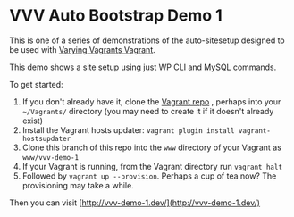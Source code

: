# VVV Auto Bootstrap Demo 1

This is one of a series of demonstrations of the auto-sitesetup designed to be used with [Varying Vagrants Vagrant](https://github.com/Varying-Vagrant-Vagrants/VVV).

This demo shows a site setup using just WP CLI and MySQL commands.

To get started:

1. If you don't already have it, clone the [Vagrant repo](https://github.com/Varying-Vagrant-Vagrants/VVV) , perhaps into your `~/Vagrants/` directory (you may need to create it if it doesn't already exist)
2. Install the Vagrant hosts updater: `vagrant plugin install vagrant-hostsupdater`
3. Clone this branch of this repo into the `www` directory of your Vagrant as `www/vvv-demo-1`
4. If your Vagrant is running, from the Vagrant directory run `vagrant halt`
5. Followed by `vagrant up --provision`.  Perhaps a cup of tea now? The provisioning may take a while.

Then you can visit [http://vvv-demo-1.dev/](http://vvv-demo-1.dev/)

